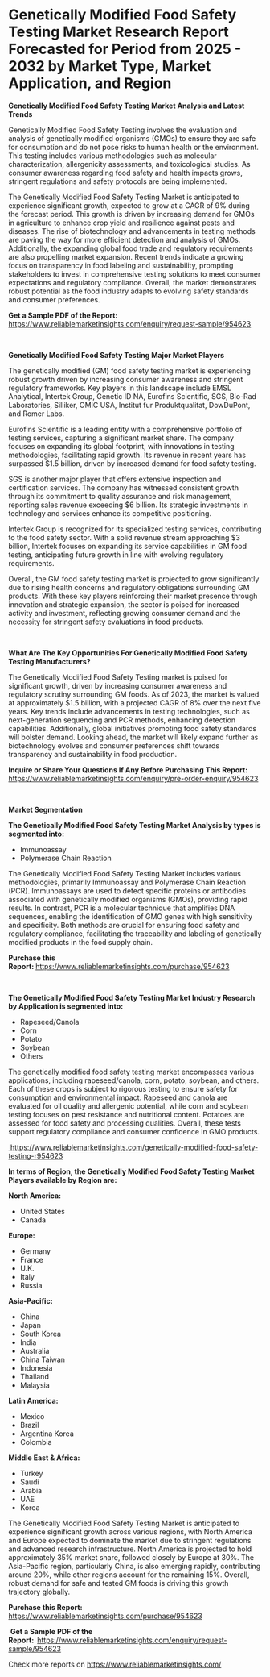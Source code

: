 <p><h1>Genetically Modified Food Safety Testing Market Research Report Forecasted for Period from 2025 -  2032 by Market Type, Market Application, and Region</h1></p><p><strong>Genetically Modified Food Safety Testing Market Analysis and Latest Trends</strong></p>
<p><p>Genetically Modified Food Safety Testing involves the evaluation and analysis of genetically modified organisms (GMOs) to ensure they are safe for consumption and do not pose risks to human health or the environment. This testing includes various methodologies such as molecular characterization, allergenicity assessments, and toxicological studies. As consumer awareness regarding food safety and health impacts grows, stringent regulations and safety protocols are being implemented.</p><p>The Genetically Modified Food Safety Testing Market is anticipated to experience significant growth, expected to grow at a CAGR of 9% during the forecast period. This growth is driven by increasing demand for GMOs in agriculture to enhance crop yield and resilience against pests and diseases. The rise of biotechnology and advancements in testing methods are paving the way for more efficient detection and analysis of GMOs. Additionally, the expanding global food trade and regulatory requirements are also propelling market expansion. Recent trends indicate a growing focus on transparency in food labeling and sustainability, prompting stakeholders to invest in comprehensive testing solutions to meet consumer expectations and regulatory compliance. Overall, the market demonstrates robust potential as the food industry adapts to evolving safety standards and consumer preferences.</p></p>
<p><strong>Get a Sample PDF of the Report:&nbsp;</strong> <a href="https://www.reliablemarketinsights.com/enquiry/request-sample/954623?utm_campaign=3196&utm_medium=2&utm_source=Github&utm_content=ia&utm_term=07032025&utm_id=genetically-modified-food-safety-testing">https://www.reliablemarketinsights.com/enquiry/request-sample/954623</a></p>
<p>&nbsp;</p>
<p><strong>Genetically Modified Food Safety Testing Major Market Players</strong></p>
<p><p>The genetically modified (GM) food safety testing market is experiencing robust growth driven by increasing consumer awareness and stringent regulatory frameworks. Key players in this landscape include EMSL Analytical, Intertek Group, Genetic ID NA, Eurofins Scientific, SGS, Bio-Rad Laboratories, Silliker, OMIC USA, Institut fur Produktqualitat, DowDuPont, and Romer Labs.</p><p>Eurofins Scientific is a leading entity with a comprehensive portfolio of testing services, capturing a significant market share. The company focuses on expanding its global footprint, with innovations in testing methodologies, facilitating rapid growth. Its revenue in recent years has surpassed $1.5 billion, driven by increased demand for food safety testing.</p><p>SGS is another major player that offers extensive inspection and certification services. The company has witnessed consistent growth through its commitment to quality assurance and risk management, reporting sales revenue exceeding $6 billion. Its strategic investments in technology and services enhance its competitive positioning.</p><p>Intertek Group is recognized for its specialized testing services, contributing to the food safety sector. With a solid revenue stream approaching $3 billion, Intertek focuses on expanding its service capabilities in GM food testing, anticipating future growth in line with evolving regulatory requirements.</p><p>Overall, the GM food safety testing market is projected to grow significantly due to rising health concerns and regulatory obligations surrounding GM products. With these key players reinforcing their market presence through innovation and strategic expansion, the sector is poised for increased activity and investment, reflecting growing consumer demand and the necessity for stringent safety evaluations in food products.</p></p>
<p>&nbsp;</p>
<p><strong>What Are The Key Opportunities For Genetically Modified Food Safety Testing Manufacturers?</strong></p>
<p><p>The Genetically Modified Food Safety Testing market is poised for significant growth, driven by increasing consumer awareness and regulatory scrutiny surrounding GM foods. As of 2023, the market is valued at approximately $1.5 billion, with a projected CAGR of 8% over the next five years. Key trends include advancements in testing technologies, such as next-generation sequencing and PCR methods, enhancing detection capabilities. Additionally, global initiatives promoting food safety standards will bolster demand. Looking ahead, the market will likely expand further as biotechnology evolves and consumer preferences shift towards transparency and sustainability in food production.</p></p>
<p><strong>Inquire or Share Your Questions If Any Before Purchasing This Report:</strong> <a href="https://www.reliablemarketinsights.com/enquiry/pre-order-enquiry/954623?utm_campaign=3196&utm_medium=2&utm_source=Github&utm_content=ia&utm_term=07032025&utm_id=genetically-modified-food-safety-testing">https://www.reliablemarketinsights.com/enquiry/pre-order-enquiry/954623</a></p>
<p>&nbsp;</p>
<p><strong>Market Segmentation</strong></p>
<p><strong>The Genetically Modified Food Safety Testing Market Analysis by types is segmented into:</strong></p>
<p><ul><li>Immunoassay</li><li>Polymerase Chain Reaction</li></ul></p>
<p><p>The Genetically Modified Food Safety Testing Market includes various methodologies, primarily Immunoassay and Polymerase Chain Reaction (PCR). Immunoassays are used to detect specific proteins or antibodies associated with genetically modified organisms (GMOs), providing rapid results. In contrast, PCR is a molecular technique that amplifies DNA sequences, enabling the identification of GMO genes with high sensitivity and specificity. Both methods are crucial for ensuring food safety and regulatory compliance, facilitating the traceability and labeling of genetically modified products in the food supply chain.</p></p>
<p><strong>Purchase this Report:&nbsp;</strong><a href="https://www.reliablemarketinsights.com/purchase/954623?utm_campaign=3196&utm_medium=2&utm_source=Github&utm_content=ia&utm_term=07032025&utm_id=genetically-modified-food-safety-testing">https://www.reliablemarketinsights.com/purchase/954623</a></p>
<p>&nbsp;</p>
<p><strong>The Genetically Modified Food Safety Testing Market Industry Research by Application is segmented into:</strong></p>
<p><ul><li>Rapeseed/Canola</li><li>Corn</li><li>Potato</li><li>Soybean</li><li>Others</li></ul></p>
<p><p>The genetically modified food safety testing market encompasses various applications, including rapeseed/canola, corn, potato, soybean, and others. Each of these crops is subject to rigorous testing to ensure safety for consumption and environmental impact. Rapeseed and canola are evaluated for oil quality and allergenic potential, while corn and soybean testing focuses on pest resistance and nutritional content. Potatoes are assessed for food safety and processing qualities. Overall, these tests support regulatory compliance and consumer confidence in GMO products.</p></p>
<p><a href="https://www.reliablemarketinsights.com/genetically-modified-food-safety-testing-r954623?utm_campaign=3196&utm_medium=2&utm_source=Github&utm_content=ia&utm_term=07032025&utm_id=genetically-modified-food-safety-testing">&nbsp;https://www.reliablemarketinsights.com/genetically-modified-food-safety-testing-r954623</a></p>
<p><strong>In terms of Region, the Genetically Modified Food Safety Testing Market Players available by Region are:</strong></p>
<p>
    <p> <strong> North America: </strong>
        <ul>
            <li>United States</li>
            <li>Canada</li>
        </ul>
        </p> 
    <p> <strong> Europe: </strong>
        <ul>
            <li>Germany</li>
            <li>France</li>
            <li>U.K.</li>
            <li>Italy</li>
            <li>Russia</li>
        </ul>
        </p> 
    <p> <strong> Asia-Pacific: </strong>
        <ul>
            <li>China</li>
            <li>Japan</li>
            <li>South Korea</li>
            <li>India</li>
            <li>Australia</li>
            <li>China Taiwan</li>
            <li>Indonesia</li>
            <li>Thailand</li>
            <li>Malaysia</li>
        </ul>
        </p> 
    <p> <strong> Latin America: </strong>
        <ul>
            <li>Mexico</li>
            <li>Brazil</li>
            <li>Argentina Korea</li>
            <li>Colombia</li>
        </ul>
        </p> 
    <p> <strong> Middle East & Africa: </strong>
        <ul>
            <li>Turkey</li>
            <li>Saudi</li>
            <li>Arabia</li>
            <li>UAE</li>
            <li>Korea</li>
        </ul>
    </p>
    </p>
<p><p>The Genetically Modified Food Safety Testing Market is anticipated to experience significant growth across various regions, with North America and Europe expected to dominate the market due to stringent regulations and advanced research infrastructure. North America is projected to hold approximately 35% market share, followed closely by Europe at 30%. The Asia-Pacific region, particularly China, is also emerging rapidly, contributing around 20%, while other regions account for the remaining 15%. Overall, robust demand for safe and tested GM foods is driving this growth trajectory globally.</p></p>
<p><strong>Purchase this Report: </strong><a href="https://www.reliablemarketinsights.com/purchase/954623?utm_campaign=3196&utm_medium=2&utm_source=Github&utm_content=ia&utm_term=07032025&utm_id=genetically-modified-food-safety-testing">https://www.reliablemarketinsights.com/purchase/954623</a></p>
<p>&nbsp;<strong>Get a Sample PDF of the Report:&nbsp;&nbsp;</strong><a href="https://www.reliablemarketinsights.com/enquiry/request-sample/954623?utm_campaign=3196&utm_medium=2&utm_source=Github&utm_content=ia&utm_term=07032025&utm_id=genetically-modified-food-safety-testing">https://www.reliablemarketinsights.com/enquiry/request-sample/954623</a></p>
<p><strong></strong></p>
<p>Check more reports on <a href="https://www.reliablemarketinsights.com/?utm_campaign=3196&utm_medium=2&utm_source=Github&utm_content=ia&utm_term=07032025&utm_id=genetically-modified-food-safety-testing">https://www.reliablemarketinsights.com/</a></p>